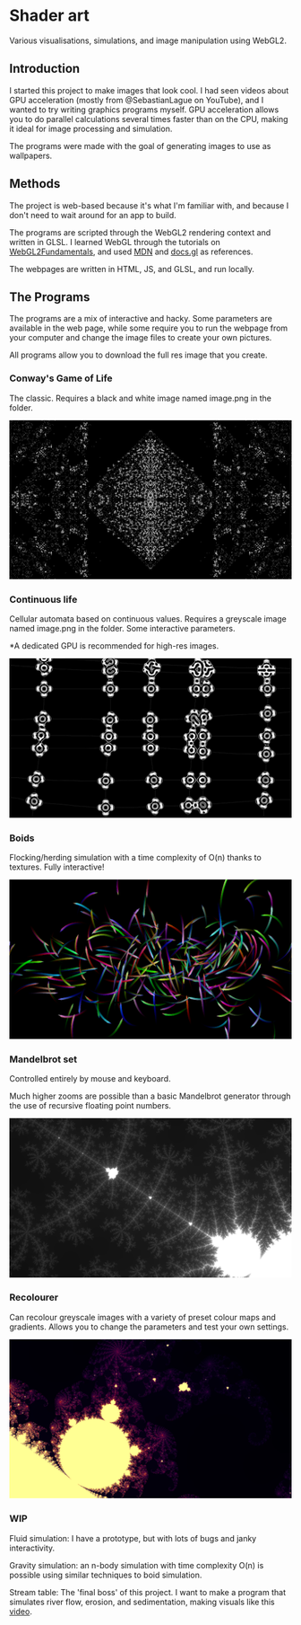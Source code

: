 # Shader art

Various visualisations, simulations, and image manipulation using WebGL2.

## Introduction

I started this project to make images that look cool. I had seen videos about GPU acceleration (mostly from @SebastianLague on YouTube), and I wanted to try writing graphics programs myself. GPU acceleration allows you to do parallel calculations several times faster than on the CPU, making it ideal for image processing and simulation.

The programs were made with the goal of generating images to use as wallpapers.

## Methods

The project is web-based because it's what I'm familiar with, and because I don't need to wait around for an app to build.

The programs are scripted through the WebGL2 rendering context and written in GLSL. I learned WebGL through the tutorials on [WebGL2Fundamentals](https://webgl2fundamentals.org/), and used [MDN](https://developer.mozilla.org/en-US/docs/Web/API/WebGL2RenderingContext/) and [docs.gl](https://docs.gl/) as references. 

The webpages are written in HTML, JS, and GLSL, and run locally. 

## The Programs

The programs are a mix of interactive and hacky. Some parameters are available in the web page, while some require you to run the webpage from your computer and change the image files to create your own pictures.

All programs allow you to download the full res image that you create.

### Conway's Game of Life

The classic. Requires a black and white image named image.png in the folder.

![Game of life example](/thumbnails/gameoflife.gif)

### Continuous life

Cellular automata based on continuous values. Requires a greyscale image named image.png in the folder. Some interactive parameters.

*A dedicated GPU is recommended for high-res images.

![Continuous life example](/thumbnails/continuouslife.gif)

### Boids

Flocking/herding simulation with a time complexity of O(n) thanks to textures. Fully interactive!

![Boids example](/thumbnails/boids.gif)

### Mandelbrot set

Controlled entirely by mouse and keyboard.

Much higher zooms are possible than a basic Mandelbrot generator through the use of recursive floating point numbers. 

![Mandelbrot example](/thumbnails/mandelbrot.gif)

### Recolourer

Can recolour greyscale images with a variety of preset colour maps and gradients. Allows you to change the parameters and test your own settings.

![Recolourer example](/thumbnails/recolourer.gif)

### WIP

Fluid simulation: I have a prototype, but with lots of bugs and janky interactivity.

Gravity simulation: an n-body simulation with time complexity O(n) is possible using similar techniques to boid simulation.

Stream table: The 'final boss' of this project. I want to make a program that simulates river flow, erosion, and sedimentation, making visuals like this [video](https://www.youtube.com/watch?v=anv_xAzm1kU&pp=ygUMc3RyZWFtIHRhYmxl).